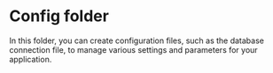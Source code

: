 # Config folder
In this folder, you can create configuration files, such as the database connection file, to manage various settings and parameters for your application.
